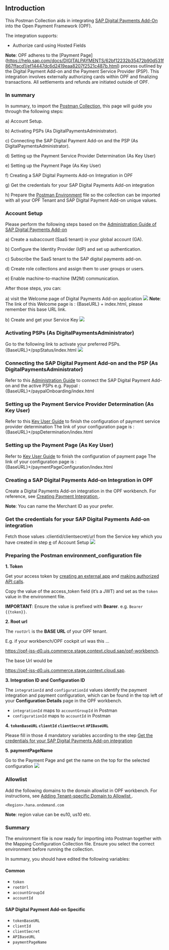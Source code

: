 ## Introduction ##
This Postman Collection aids in integrating [SAP Digital Payments Add-On](https://help.sap.com/docs/DIGITALPAYMENTS) into the Open Payment Framework (OPF).

The integration supports:

* Authorize card using Hosted Fields

**Note**:
OPF adheres to the [Payment Page] (https://help.sap.com/docs/DIGITALPAYMENTS/62bf12232b35472b90d531f867ffacd1/ef14447dc6d2419eaa8207f2521c487b.html) process outlined by the Digital Payment Add-on and the Payment Service Provider (PSP). 
This integration involves externally authorizing cards within OPF and finalizing transactions. All settlements and refunds are initiated outside of OPF.


### In summary ###
In summary, to import the [Postman Collection](mapping_configuration.json), this page will guide you through the following steps:

a) Account Setup.

b) Activating PSPs (As DigitalPaymentsAdministrator).

c) Connecting the SAP Digital Payment Add-on and the PSP (As DigitalPaymentsAdministrator).

d) Setting up the Payment Service Provider Determination (As Key User)

e) Setting up the Payment Page (As Key User)

f) Creating a SAP Digital Payments Add-on Integration in OPF

g) Get the credentials for your SAP Digital Payments Add-on integration

h) Prepare the [Postman Environment](environment_configuration.json) file so the collection can be imported with all your OPF Tenant and SAP Digital Payment Add-on unique values. 

### Account Setup ###
Please perform the following steps based on the [Administration Guide of SAP Digital Payments Add-on](https://help.sap.com/docs/DIGITALPAYMENTS/a5c364402f8d4c0b99f6a4c7de385a56/1dedbb58ac1747dea8d768d971c1e484.html)

a) Create a subaccount (SaaS tenant) in your global account (GA). 

b) Configure the Identity Provider (IdP) and set up authentication.

c) Subscribe the SaaS tenant to the SAP digital payments add-on.

d) Create role collections and assign them to user groups or users.

e) Enable machine-to-machine (M2M) communication.

After those steps, you can:

a) visit the Welcome page of Digital Payments Add-on application
![](../images/SAP_digital_payment_addon_welcome.png)
**Note**:
The link of this Welcome page is : {BaseURL} + index.html, please remember this base URL link.

b) Create and get your Service Key
![](../images/SAP_digital_payment_addon_serviceKey.png)

### Activating PSPs (As DigitalPaymentsAdministrator) ###
Go to the following link to activate your preferred PSPs.
{BaseURL}+/pspStatus/index.html
![](../images/SAP_digital_payment_addon_pspStatus.png)

### Connecting the SAP Digital Payment Add-on and the PSP (As DigitalPaymentsAdministrator) ###
Refer to this [Administration Guide](https://help.sap.com/docs/DIGITALPAYMENTS/a5c364402f8d4c0b99f6a4c7de385a56/dcc3fc991bbf425c837b9825b7ae030f.html) to connect the SAP Digital Payment Add-on and the active PSPs
e.g. Paypal : {BaseURL}+/paypalOnboarding/index.html

### Setting up the Payment Service Provider Determination (As Key User) ###
Refer to this [Key User Guide](https://help.sap.com/docs/DIGITALPAYMENTS/d9dc52ba228e4552b13d3ff6b7f55c7f/e7cc0a840bcc455cbcdc108fef122076.html) to finish the configuration of payment service provider determination
The link of your configuration page is : {BaseURL}+/pspDetermination/index.html

### Setting up the Payment Page (As Key User) ###
Refer to [Key User Guide](https://help.sap.com/docs/DIGITALPAYMENTS/d9dc52ba228e4552b13d3ff6b7f55c7f/4f1a6cd1b1d34b45b3781968b5351219.html) to finish the configuration of payment page
The link of your configuration page is : {BaseURL}+/paymentPageConfiguration/index.html

### Creating a SAP Digital Payments Add-on Integration in OPF ###
Create a Digital Payments Add-on integration in the OPF workbench. For reference, see [Creating Payment Integration
](https://help.sap.com/docs/OPEN_PAYMENT_FRAMEWORK/3580ff1b17144b8780c055bbb7c2bed3/20a64f954df1425391757759011e7e6b.html).

**Note**:
You can name the Merchant ID as your prefer.

### Get the credentials for your SAP Digital Payments Add-on integration ###
Fetch those values :clientid/clientsecret/url from the Service key which you have created in step [e](#account-setup-) of Account Setup
![](../images/SAP_digital_payment_addon_client_credentials.png)

### Preparing the Postman environment_configuration file ###

**1. Token**

Get your access token by [creating an external app](https://help.sap.com/docs/OPEN_PAYMENT_FRAMEWORK/8ccca5bb539a49258e924b467ee4e1c2/d927d21974fe4b368e063f72733bf0fe.html) and [making authorized API calls](https://help.sap.com/docs/OPEN_PAYMENT_FRAMEWORK/8ccca5bb539a49258e924b467ee4e1c2/40c792e66e2942209dc853a43533d78d.html).

Copy the value of the access_token field (it’s a JWT) and set as the ``token`` value in the environment file.

**IMPORTANT**: Ensure the value is prefixed with **Bearer**. e.g. ``Bearer {{token}}``.

**2. Root url**

The ``rootUrl`` is the **BASE URL** of your OPF tenant.

E.g. if your workbench/OPF cockpit url was this …

<https://opf-iss-d0.uis.commerce.stage.context.cloud.sap/opf-workbench>.

The base Url would be

https://opf-iss-d0.uis.commerce.stage.context.cloud.sap.

**3. Integration ID and Configuration ID**

The ``integrationId`` and ``configurationId`` values identify the payment integration and payment configuration, which can be found in the top left of your **Configuration Details** page in the OPF workbench.

* ``integrationId`` maps to ``accountGroupId`` in Postman
* ``configurationId`` maps to ``accountId`` in Postman

**4. ``tokenBaseURL`` ``clientId`` ``clientSecret`` ``APIBaseURL``**

Please fill in those 4 mandatory variables according to the step [Get the credentials for your SAP Digital Payments Add-on integration](#get-the-credentials-for-your-sap-digital-payments-add-on-integration-)

**5. paymentPageName**

Go to the Payment Page and get the name on the top for the selected configuration
![](../images/SAP_digital_payment_addon_client_PaymentPageName.png)

### Allowlist
Add the following domains to the domain allowlist in OPF workbench. For instructions, see [Adding Tenant-specific Domain to Allowlist
](https://help.sap.com/docs/OPEN_PAYMENT_FRAMEWORK/3580ff1b17144b8780c055bbb7c2bed3/a6836485b4494cfaad4033b4ee7a9c64.html).

``<Region>.hana.ondemand.com`` 

**Note**:
region value can be eu10, us10 etc.

### Summary

The environment file is now ready for importing into Postman together with the Mapping Configuration Collection file. Ensure you select the correct environment before running the collection.

In summary, you should have edited the following variables: 

#### Common
- ``token``
- ``rootUrl``
- ``accountGroupId``
- ``accountId`` 

#### SAP Digital Payment Add-on Specific
- ``tokenBaseURL``
- ``clientId``
- ``clientSecret``
- ``APIBaseURL``
- ``paymentPageName``

  
